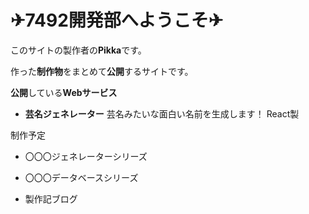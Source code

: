 # **✈7492開発部へようこそ✈**

このサイトの製作者の**Pikka**です。

作った**制作物**をまとめて**公開**するサイトです。


**公開**している**Webサービス**

- **芸名ジェネレーター** 芸名みたいな面白い名前を生成します！ React製

制作予定

- 〇〇〇ジェネレーターシリーズ

- 〇〇〇データベースシリーズ

- 製作記ブログ